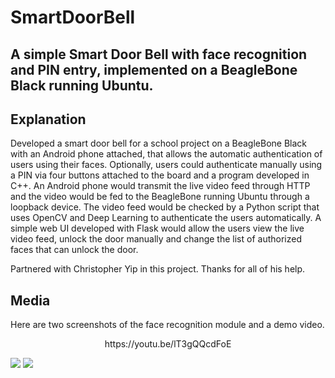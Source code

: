# SmartDoorBell
A simple Smart Door Bell with face recognition and PIN entry, implemented on a BeagleBone Black running Ubuntu.
------------------------------------------
## Explanation
Developed a smart door bell for a school project on a BeagleBone Black with an Android phone attached, that allows the automatic authentication of users using their faces. Optionally, users could authenticate manually using a PIN via four buttons attached to the board and a program developed in C++.
An Android phone would transmit the live video feed through HTTP and the video would be fed to the BeagleBone running Ubuntu through a loopback device. The video feed would be checked by a Python script that uses OpenCV and Deep Learning to authenticate the users automatically.
A simple web UI developed with Flask would allow the users view the live video feed, unlock the door manually and change the list of authorized faces that can unlock the door.

Partnered with Christopher Yip in this project. Thanks for all of his help.


## Media
Here are two screenshots of the face recognition module and a demo video.
<p align="center">https://youtu.be/lT3gQQcdFoE<p>
<img src="https://user-images.githubusercontent.com/22041191/64491733-b1d4e880-d239-11e9-8ebb-e75c0a8a0db3.png">
<img src="https://user-images.githubusercontent.com/22041191/64491733-b1d4e880-d239-11e9-8ebb-e75c0a8a0db3.png">
